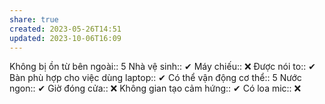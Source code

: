 ```yaml
---
share: true
created: 2023-05-26T14:51
updated: 2023-10-06T16:09
---
```

Không bị ồn từ bên ngoài:: 5
Nhà vệ sinh:: ✔
Máy chiếu:: ❌
Được nói to:: ✔
Bàn phù hợp cho việc dùng laptop:: ✔
Có thể vận động cơ thể:: 5
Nước ngon:: ✔
Giờ đóng cửa:: ❌
Không gian tạo cảm hứng:: ✔
Có loa mic:: ❌
